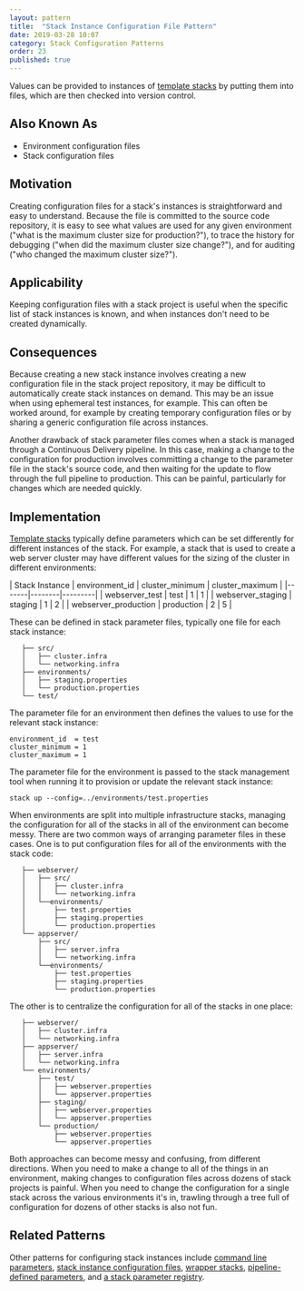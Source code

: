 ```yaml
---
layout: pattern
title:  "Stack Instance Configuration File Pattern"
date: 2019-03-28 10:07
category: Stack Configuration Patterns
order: 23
published: true
---
```


Values can be provided to instances of [template stacks](/patterns/stack-replication/template-stack.html) by putting them into files, which are then checked into version control.


## Also Known As

- Environment configuration files
- Stack configuration files


## Motivation

Creating configuration files for a stack's instances is straightforward and easy to understand. Because the file is committed to the source code repository, it is easy to see what values are used for any given environment ("what is the maximum cluster size for production?"), to trace the history for debugging ("when did the maximum cluster size change?"), and for auditing ("who changed the maximum cluster size?").


## Applicability

Keeping configuration files with a stack project is useful when the specific list of stack instances is known, and when instances don't need to be created dynamically.


## Consequences

Because creating a new stack instance involves creating a new configuration file in the stack project repository, it may be difficult to automatically create stack instances on demand. This may be an issue when using ephemeral test instances, for example. This can often be worked around, for example by creating temporary configuration files or by sharing a generic configuration file across instances.

Another drawback of stack parameter files comes when a stack is managed through a Continuous Delivery pipeline. In this case, making a change to the configuration for production involves committing a change to the parameter file in the stack's source code, and then waiting for the update to flow through the full pipeline to production. This can be painful, particularly for changes which are needed quickly.


## Implementation

[Template stacks](/patterns/stack-replication/template-stack.html) typically define parameters which can be set differently for different instances of the stack. For example, a stack that is used to create a web server cluster may have different values for the sizing of the cluster in different environments:


| Stack Instance | environment_id | cluster_minimum | cluster_maximum |
|-------|--------|---------|
| webserver_test | test | 1 | 1 |
| webserver_staging | staging | 1 | 2 |
| webserver_production | production | 2 | 5 |


These can be defined in stack parameter files, typically one file for each stack instance:


~~~ console
   ├── src/
   │   ├── cluster.infra
   │   └── networking.infra
   ├── environments/
   │   ├── staging.properties
   │   └── production.properties
   └── test/
~~~


The parameter file for an environment then defines the values to use for the relevant stack instance:


~~~ properties
environment_id  = test
cluster_minimum = 1
cluster_maximum = 1
~~~


The parameter file for the environment is passed to the stack management tool when running it to provision or update the relevant stack instance:

~~~ console
stack up --config=../environments/test.properties
~~~


When environments are split into multiple infrastructure stacks, managing the configuration for all of the stacks in all of the environment can become messy. There are two common ways of arranging parameter files in these cases. One is to put configuration files for all of the environments  with the stack code:


~~~ console
   ├── webserver/
   │   ├── src/
   │   │   ├── cluster.infra
   │   │   └── networking.infra
   │   └──environments/
   │       ├── test.properties
   │       ├── staging.properties
   │       └── production.properties
   └── appserver/
       ├── src/
       │   ├── server.infra
       │   └── networking.infra
       └──environments/
           ├── test.properties
           ├── staging.properties
           └── production.properties
~~~


The other is to centralize the configuration for all of the stacks in one place:


~~~ console
   ├── webserver/
   │   ├── cluster.infra
   │   └── networking.infra
   ├── appserver/
   │   ├── server.infra
   │   └── networking.infra
   └── environments/
       ├── test/
       │   ├── webserver.properties
       │   └── appserver.properties
       ├── staging/
       │   ├── webserver.properties
       │   └── appserver.properties
       └── production/
           ├── webserver.properties
           └── appserver.properties
~~~


Both approaches can become messy and confusing, from different directions. When you need to make a change to all of the things in an environment, making changes to configuration files across dozens of stack projects is painful. When you need to change the configuration for a single stack across the various environments it's in, trawling through a tree full of configuration for dozens of other stacks is also not fun.

## Related Patterns

Other patterns for configuring stack instances include [command line parameters](command-line-parameters.html), [stack instance configuration files](stack-instance-configuration-file.html), [wrapper stacks](wrapper-stack.html), [pipeline-defined parameters](pipeline-defined-parameters.html), and [a stack parameter registry](stack-parameter-registry.html).
